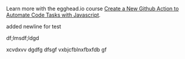 Learn more with the egghead.io course  [Create a New Github Action to Automate Code Tasks with Javascript](https://egghead.io/playlists/create-a-new-github-action-to-automate-code-tasks-with-javascript-f1e9?af=atzgap).

added newline for test


df;lmsdf;ldgd

xcvdxvv
dgdfg
dfsgf
vxbjcfblnxfbxfdb
gf
